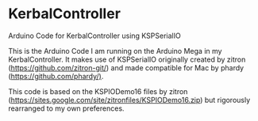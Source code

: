 # KerbalController

Arduino Code for KerbalController using KSPSerialIO

This is the Arduino Code I am running on the Arduino Mega in my KerbalController. It makes use of KSPSerialIO originally created by zitron (<https://github.com/zitron-git/>) and made compatible for Mac by phardy (<https://github.com/phardy/)>.

This code is based on the KSPIODemo16 files by zitron (<https://sites.google.com/site/zitronfiles/KSPIODemo16.zip>) but rigorously rearranged to my own preferences.
